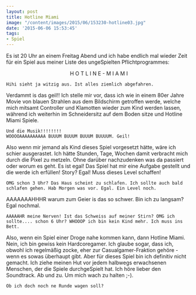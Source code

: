 ```yaml
---
layout: post
title: Hotline Miami
image: "/content/images/2015/06/153230-hotline03.jpg"
date: '2015-06-06 15:53:45'
tags:
- Spiel
---
```


Es ist 20 Uhr an einem Freitag Abend und ich habe endlich mal wieder Zeit für ein Spiel aus meiner Liste des ungeSpielten Pflichtprogrammes: 

<center> H O T L I N E - M I A M I </center>

	Hihi sieht ja witzig aus. Ist alles ziemlich abgefahren.

Verdammt is das geil!! Ich stelle mir vor, dass ich wie in einem 80er Jahre Movie von blauen Strahlen aus dem Bildschirm getroffen werde, welche mich mitsamt Controller und Klamotten wieder zum Kind werden lassen, während ich weiterhin im Schneidersitz auf dem Boden sitze und Hotline Miami Spiele. 

	Und die Musik!!!!!!!! 
    WOOOOAAAAAAAAAA BUUUM BUUUM BUUUM BUUUUM. Geil!

Also wenn mir jemand als Kind dieses Spiel vorgesetzt hätte, wäre ich schier ausgerastet. Ich hätte Stunden, Tage, Wochen damit verbracht mich durch die Pixel zu metzeln. Ohne darüber nachzudenken was da passiert oder worum es geht. Es ist egal! Das Spiel hat mir eine Aufgabe gestellt und die werde ich erfüllen! Story? Egal! Muss dieses Level schaffen!

	OMG schon 3 Uhr? Das Haus scheint zu schlafen. Ich sollte auch bald schlafen gehen. Hab Morgen was vor. Egal. Ein Level noch.

AAAAAAAHHHR warum zum Geier is das so schwer. Bin ich zu langsam? Egal nochmal.

	AAAAAHR meine Nerven! Ist das Schweiss auf meiner Stirn? OMG ich sollte.... schon 6 Uhr? WHOOOP ich bin kein Kind mehr. Ich muss ins Bett.

Also, wenn ein Spiel einer Droge nahe kommen kann, dann Hotline Miami. 
Nein, ich bin gewiss kein Hardcoregamer. Ich glaube sogar, dass ich, obwohl ich regelmäßig zocke, eher zur Casualgamer-Fraktion gehöre - wenn es sowas überhaupt gibt. Aber für dieses Spiel bin ich definitiv nicht gemacht. Ich ziehe meinen Hut vor jedem halbwegs erwachsenen Menschen, der die Spiele durchgeSpielt hat. Ich höre lieber den Soundtrack. Ab und zu. Um mich wach zu halten ;-).

	Ob ich doch noch ne Runde wagen soll?

